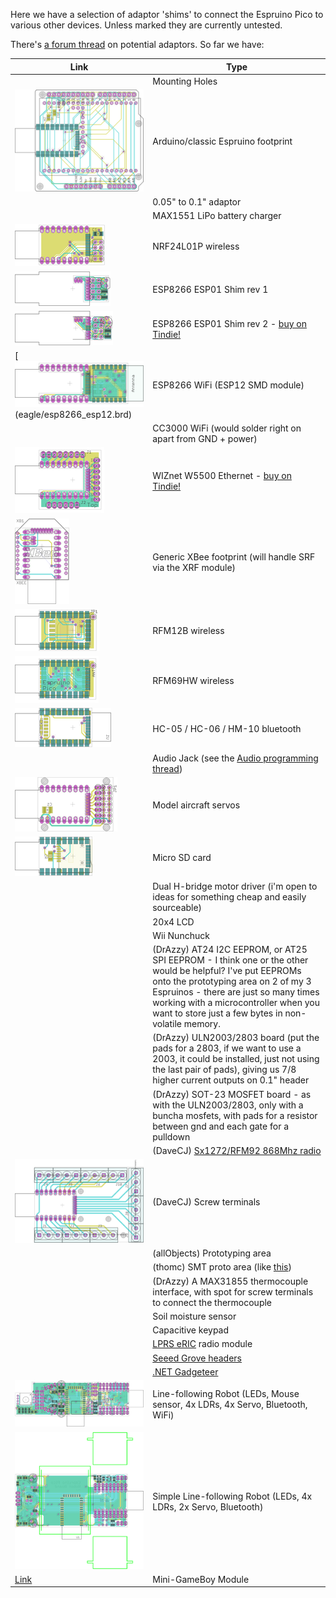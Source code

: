 Here we have a selection of adaptor 'shims' to connect the Espruino Pico to various other devices. Unless marked they are currently untested.

There's [a forum thread](http://forum.espruino.com/conversations/259519/) on potential adaptors. So far we have:

| Link | Type |
|------|------|
|  |  Mounting Holes |
| [![](eagle/arduino.png)](eagle/arduino.brd) |  Arduino/classic Espruino footprint |
|  |  0.05" to 0.1" adaptor |
|  |  MAX1551 LiPo battery charger |
| [![](eagle/nrf24.png)](eagle/nrf24.brd) |  NRF24L01P wireless |
| [![](eagle/esp8266_esp01_shim_rev1.png)](eagle/esp8266_esp01_shim_rev1.brd) | ESP8266 ESP01 Shim rev 1 |
| [![](eagle/esp8266_esp01_shim_rev2.png)](eagle/esp8266_esp01_shim_rev2.brd) | ESP8266 ESP01 Shim rev 2 - [buy on Tindie!](https://www.tindie.com/products/gfwilliams/espruino-pico-esp8266-wifi-shim/) |
| [![](eagle/esp8266_esp12.png)(eagle/esp8266_esp12.brd) |  ESP8266 WiFi (ESP12 SMD module) |
|  |  CC3000 WiFi (would solder right on apart from GND + power) |
| [![](eagle/w550io.png)](eagle/w550io.brd) |  WIZnet W5500 Ethernet - [buy on Tindie!](https://www.tindie.com/products/gfwilliams/espruino-pico-wiznet-w550io-ethernet-shim/) |
| [![](eagle/xbee.png)](eagle/xbee.brd) |  Generic XBee footprint (will handle SRF via the XRF module) |
| [![](eagle/rfm12b.png)](eagle/rfm12b.brd) |  RFM12B wireless |
| [![](eagle/rfm69.png)](eagle/rfm69.brd) |  RFM69HW wireless |
| [![](eagle/bluetooth.png)](eagle/bluetooth.brd)  |  HC-05 / HC-06 / HM-10 bluetooth |
|  |  Audio Jack (see the [Audio programming thread](http://forum.espruino.com/conversations/257732/)) |
| [![](eagle/servo.png)](eagle/servo.brd) |  Model aircraft servos |
| [![](eagle/microsd.png)](eagle/microsd.brd) |  Micro SD card |
|  |  Dual H-bridge motor driver (i'm open to ideas for something cheap and easily sourceable) |
|  |  20x4 LCD |
|  |  Wii Nunchuck |
|  |  (DrAzzy) AT24 I2C EEPROM, or AT25 SPI EEPROM - I think one or the other would be helpful? I've put EEPROMs onto the prototyping area on 2 of my 3 Espruinos - there are just so many times working with a microcontroller when you want to store just a few bytes in non-volatile memory. |
|  |  (DrAzzy) ULN2003/2803 board (put the pads for a 2803, if we want to use a 2003, it could be installed, just not using the last pair of pads), giving us 7/8 higher current outputs on 0.1" header |
|  |  (DrAzzy) SOT-23 MOSFET board - as with the ULN2003/2803, only with a buncha mosfets, with pads for a resistor between gnd and each gate for a pulldown |
|  |  (DaveCJ) [Sx1272/RFM92 868Mhz radio](http://www.ebay.co.uk/itm/HopeRF-RFM92W-915Mhz-LoRa-Ultra-Long-Range-Transceiver-SX1272-compatible-/181415801105) |
| [![](eagle/terminal.png)](eagle/terminal.brd)  |  (DaveCJ) Screw terminals |
|  |  (allObjects) Prototyping area |
|  |  (thomc) SMT proto area (like [this](http://www.adafruit.com/product/1212)) |
|  |  (DrAzzy) A MAX31855 thermocouple interface, with spot for screw terminals to connect the thermocouple |
|  |  Soil moisture sensor |
|  |  Capacitive keypad |
|  |  [LPRS eRIC](http://www.lprs.co.uk/easy-radio/eric/) radio module |
|  |  [Seeed Grove headers](http://www.seeedstudio.com/depot/s/grovefamily.html) |
|  |  [.NET Gadgeteer](http://www.netmf.com/gadgeteer/) |
| [![](eagle/robot.png)](eagle/robot.brd) |  Line-following Robot (LEDs, Mouse sensor, 4x LDRs, 4x Servo, Bluetooth, WiFi) |
| [![](eagle/robot_simple.png)](eagle/robot_simple.brd) |  Simple Line-following Robot (LEDs, 4x LDRs, 2x Servo, Bluetooth) |
| [Link](../EspruBoy/espruboy.brd) | Mini-GameBoy Module |

